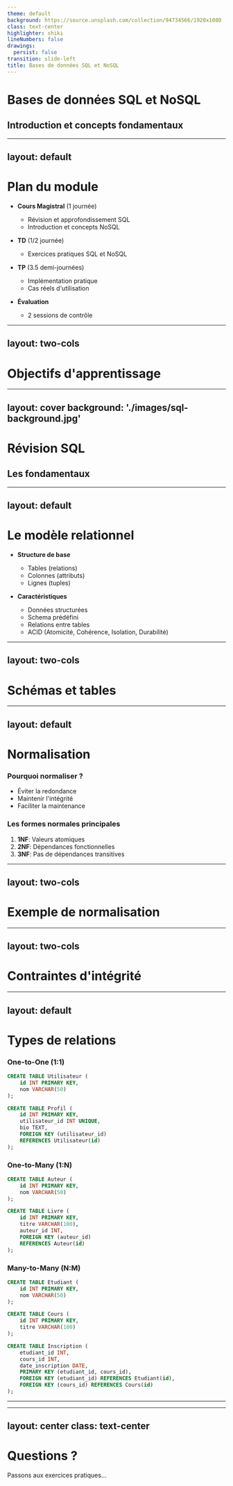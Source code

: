 ```yaml
---
theme: default
background: https://source.unsplash.com/collection/94734566/1920x1080
class: text-center
highlighter: shiki
lineNumbers: false
drawings:
  persist: false
transition: slide-left
title: Bases de données SQL et NoSQL
---
```


# Bases de données SQL et NoSQL
## Introduction et concepts fondamentaux

---
layout: default
---

# Plan du module

- **Cours Magistral** (1 journée)
  - Révision et approfondissement SQL
  - Introduction et concepts NoSQL

- **TD** (1/2 journée)
  - Exercices pratiques SQL et NoSQL
  
- **TP** (3.5 demi-journées)
  - Implémentation pratique
  - Cas réels d'utilisation

- **Évaluation**
  - 2 sessions de contrôle

---
layout: two-cols
---

# Objectifs d'apprentissage

<template v-slot:default>

- Maîtriser les différences entre SQL et NoSQL
- Choisir la bonne technologie selon le contexte
- Concevoir des bases de données optimisées
- Développer des compétences pratiques

</template>

<template v-slot:right>

```mermaid
graph TD
    A[Bases de données] --> B[SQL]
    A --> C[NoSQL]
    B --> D[Optimisation]
    B --> E[Modélisation]
    C --> F[Document]
    C --> G[Clé-valeur]
    C --> H[Colonnes]
    C --> I[Graphes]
```

</template>

---
layout: cover
background: './images/sql-background.jpg'
---

# Révision SQL
## Les fondamentaux

---
layout: default
---

# Le modèle relationnel

- **Structure de base**
  - Tables (relations)
  - Colonnes (attributs)
  - Lignes (tuples)

- **Caractéristiques**
  - Données structurées
  - Schema prédéfini
  - Relations entre tables
  - ACID (Atomicité, Cohérence, Isolation, Durabilité)

---
layout: two-cols
---

# Schémas et tables

<template v-slot:default>

```sql
CREATE TABLE Clients (
    id INT PRIMARY KEY,
    nom VARCHAR(50),
    email VARCHAR(100),
    date_inscription DATE
);

CREATE TABLE Commandes (
    id INT PRIMARY KEY,
    client_id INT,
    date_commande DATE,
    montant DECIMAL(10,2),
    FOREIGN KEY (client_id) 
    REFERENCES Clients(id)
);
```

</template>

<template v-slot:right>

- **Structure rigide**
  - Types de données définis
  - Contraintes d'intégrité
  - Relations explicites

- **Avantages**
  - Données cohérentes
  - Intégrité référentielle
  - Requêtes complexes

</template>

---
layout: default
---

# Normalisation

### Pourquoi normaliser ?
- Éviter la redondance
- Maintenir l'intégrité
- Faciliter la maintenance

### Les formes normales principales
1. **1NF**: Valeurs atomiques
2. **2NF**: Dépendances fonctionnelles
3. **3NF**: Pas de dépendances transitives

---
layout: two-cols
---

# Exemple de normalisation

<template v-slot:default>

**Non normalisé**
```sql
Commandes(
    id,
    client_nom,
    client_email,
    produits[],
    total
)
```

**Normalisé (3NF)**
```sql
Clients(
    id,
    nom,
    email
)

Commandes(
    id,
    client_id,
    total
)

Produits_Commande(
    commande_id,
    produit_id,
    quantite
)
```

</template>

<template v-slot:right>

### Avantages
- Moins de redondance
- Mise à jour simplifiée
- Meilleure intégrité

### Points d'attention
- Performance des jointures
- Complexité des requêtes
- Balance avec les besoins

</template>

---
layout: two-cols
---

# Contraintes d'intégrité

<template v-slot:default>

### Types de contraintes

- **PRIMARY KEY**
  - Identifiant unique
  - Non null
  - Une seule par table

- **FOREIGN KEY**
  - Référence une PRIMARY KEY
  - Assure la cohérence référentielle

- **UNIQUE**
  - Valeurs uniques
  - Peut être null
  - Plusieurs par table

</template>

<template v-slot:right>

### Autres contraintes

- **NOT NULL**
  - Valeur obligatoire

- **CHECK**
  - Validation personnalisée
  ```sql
  CHECK (age >= 18)
  ```

- **DEFAULT**
  - Valeur par défaut
  ```sql
  DEFAULT CURRENT_TIMESTAMP
  ```

</template>

---
layout: default
---

# Types de relations

### One-to-One (1:1)
```sql
CREATE TABLE Utilisateur (
    id INT PRIMARY KEY,
    nom VARCHAR(50)
);

CREATE TABLE Profil (
    id INT PRIMARY KEY,
    utilisateur_id INT UNIQUE,
    bio TEXT,
    FOREIGN KEY (utilisateur_id) 
    REFERENCES Utilisateur(id)
);
```

### One-to-Many (1:N)
```sql
CREATE TABLE Auteur (
    id INT PRIMARY KEY,
    nom VARCHAR(50)
);

CREATE TABLE Livre (
    id INT PRIMARY KEY,
    titre VARCHAR(100),
    auteur_id INT,
    FOREIGN KEY (auteur_id) 
    REFERENCES Auteur(id)
);
```

### Many-to-Many (N:M)
```sql
CREATE TABLE Etudiant (
    id INT PRIMARY KEY,
    nom VARCHAR(50)
);

CREATE TABLE Cours (
    id INT PRIMARY KEY,
    titre VARCHAR(100)
);

CREATE TABLE Inscription (
    etudiant_id INT,
    cours_id INT,
    date_inscription DATE,
    PRIMARY KEY (etudiant_id, cours_id),
    FOREIGN KEY (etudiant_id) REFERENCES Etudiant(id),
    FOREIGN KEY (cours_id) REFERENCES Cours(id)
);
```

---

---
layout: center
class: text-center
---

# Questions ?

Passons aux exercices pratiques...